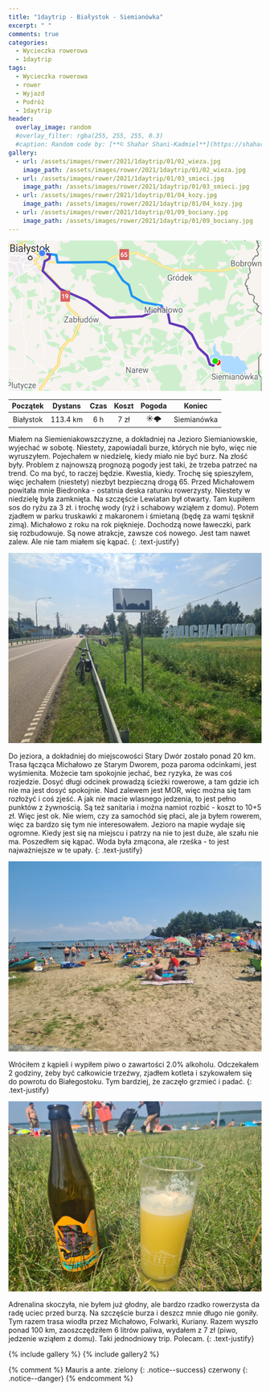 ```yaml
---
title: "1daytrip - Białystok - Siemianówka"
excerpt: " "
comments: true
categories:
  - Wycieczka rowerowa
  - 1daytrip
tags:
  - Wycieczka rowerowa
  - rower
  - Wyjazd
  - Podróż
  - 1daytrip
header:
  overlay_image: random
  #overlay_filter: rgba(255, 255, 255, 0.3)
  #caption: Random code by: [**© Shahar Shani-Kadmiel**](https://shaharkadmiel.github.io)"
gallery:
  - url: /assets/images/rower/2021/1daytrip/01/02_wieza.jpg
    image_path: /assets/images/rower/2021/1daytrip/01/02_wieza.jpg
  - url: /assets/images/rower/2021/1daytrip/01/03_smieci.jpg
    image_path: /assets/images/rower/2021/1daytrip/01/03_smieci.jpg  
  - url: /assets/images/rower/2021/1daytrip/01/04_kozy.jpg
    image_path: /assets/images/rower/2021/1daytrip/01/04_kozy.jpg
  - url: /assets/images/rower/2021/1daytrip/01/09_bociany.jpg
    image_path: /assets/images/rower/2021/1daytrip/01/09_bociany.jpg    
---
```

![mapka](/assets/images/rower/2021/1daytrip/01/mapka.png)

|Początek|Dystans|Czas|Koszt|Pogoda|Koniec|
|:---:|:---:|:---:|:---:|:---:|:---:|
|Białystok|113.4 km|6 h|7 zł|☀️🌩️|Siemianówka| 

Miałem na Siemieniakowszczyzne, a dokładniej na Jezioro Siemianiowskie, wyjechać w sobotę. Niestety, zapowiadali burze, których nie było, więc nie wyruszyłem. Pojechałem w niedzielę, kiedy miało nie być burz. Na złość były. Problem z najnowszą prognozą pogody jest taki, że trzeba patrzeć na trend. Co ma być, to raczej będzie. Kwestia, kiedy. Trochę się spieszyłem, więc jechałem (niestety) niezbyt bezpieczną drogą 65. Przed Michałowem powitała mnie Biedronka - ostatnia deska ratunku rowerzysty. Niestety w niedzielę była zamknięta. Na szczęście Lewiatan był otwarty. Tam kupiłem sos do ryżu za 3 zł. i trochę wody (ryż i schabowy wziąłem z domu). Potem zjadłem w parku truskawki z makaronem i śmietaną (będę za wami tęsknił zimą). Michałowo z roku na rok pięknieje. Dochodzą nowe ławeczki, park się rozbudowuje. Są nowe atrakcje, zawsze coś nowego. Jest tam nawet zalew. Ale nie tam miałem się kąpać. 
{: .text-justify}

![rower](/assets/images/rower/2021/1daytrip/01/01_michalowo.jpg)

Do jeziora, a dokładniej do miejscowości Stary Dwór zostało ponad 20 km. Trasa łącząca Michałowo ze Starym Dworem, poza paroma odcinkami, jest wyśmienita. Możecie tam spokojnie jechać, bez ryzyka, że was coś rozjedzie. Dosyć długi odcinek prowadzą ścieżki rowerowe, a tam gdzie ich nie ma jest dosyć spokojnie. Nad zalewem jest MOR, więc można się tam rozłożyć i coś zjeść. A jak nie macie wlasnego jedzenia, to jest pełno punktów z żywnością. Są też sanitaria i można namiot rozbić - koszt to 10+5 zł. Więc jest ok. Nie wiem, czy za samochód się płaci, ale ja byłem rowerem, więc za bardzo się tym nie interesowałem. Jezioro na mapie wydaje się ogromne. Kiedy jest się na miejscu i patrzy na nie to jest duże, ale szału nie ma. Poszedłem się kąpać. Woda była zmącona, ale rześka - to jest najważniejsze w te upały.
{: .text-justify}

![siemianowka](/assets/images/rower/2021/1daytrip/01/05_siemianowka.jpg)

Wróciłem z kąpieli i wypiłem piwo o zawartości 2.0% alkoholu. Odczekałem 2 godziny, żeby być całkowicie trzeźwy, zjadłem kotleta i szykowałem się do powrotu do Białegostoku. Tym bardziej, że zaczęło grzmieć i padać. 
{: .text-justify}

![piwo](/assets/images/rower/2021/1daytrip/01/07_piwo.jpg)

Adrenalina skoczyła, nie byłem już głodny, ale bardzo rzadko rowerzysta da radę uciec przed burzą. Na szczęście burza i deszcz mnie długo nie goniły. Tym razem trasa wiodła przez Michałowo, Folwarki, Kuriany. Razem wyszło ponad 100 km, zaoszczędziłem 6 litrów paliwa, wydałem z 7 zł (piwo, jedzenie wziąłem z domu). Taki jednodniowy trip. Polecam.
{: .text-justify}

{% include gallery %}
{% include gallery2 %}

{% comment %} 
Mauris a ante.
zielony
{: .notice--success}
czerwony
{: .notice--danger}
{% endcomment %}
